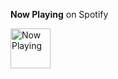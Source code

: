 **Now Playing** on Spotify

<a href="https://spotify.tomchan.me/now-playing?open">
    <img src="https://spotify.tomchan.me/now-playing" width="64" height="64" alt="Now Playing">
</a>
